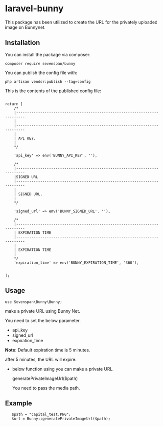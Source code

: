 # laravel-bunny


This package has been utilized to create the URL for the privately uploaded image on Bunnynet.

## Installation

You can install the package via composer:

```
composer require sevenspan/bunny
```

You can publish the config file with:

```
php artisan vendor:publish --tag=config
```
This is the contents of the published config file:

```

return [
    /*
    |--------------------------------------------------------------------------
    | 
    |--------------------------------------------------------------------------
    |
    | API KEY.
    |
    */

    'api_key' => env('BUNNY_API_KEY', ''),

    /*
    |--------------------------------------------------------------------------
    |SIGNED URL
    |--------------------------------------------------------------------------
    |
    | SIGNED URL.
    |
    */

    'signed_url' => env('BUNNY_SIGNED_URL', ''),

    /*
    |--------------------------------------------------------------------------
    | EXPIRATION TIME
    |--------------------------------------------------------------------------
    |
    | EXPIRATION TIME
    |
    */
    'expiration_time' => env('BUNNY_EXPIRATION_TIME', '360'),


];
```
## Usage
```
use Sevenspan\Bunny\Bunny;
```
make a private URL using Bunny Net.

You need to set the below parameter.

- api_key
- signed_url
- expiration_time

**Note:** Default expiration time is  5 minutes. 

after 5 minutes, the URL will expire.


- below function using you can make a private URL.

  generatePrivateImageUrl($path)
  
  You need to pass the media path.

## Example
```
   $path = "capital_test.PNG";
   $url = Bunny::generatePrivateImageUrl($path);
```   

